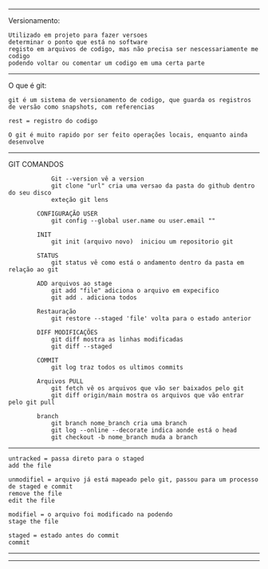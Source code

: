 
_______________________________________________________________________________

Versionamento:

	Utilizado em projeto para fazer versoes
	determinar o ponto que está no software 
	registo em arquivos de codigo, mas não precisa ser nescessariamente me codigo
	podendo voltar ou comentar um codigo em uma certa parte 
--------------------------------------------------------------
O que é git:

	git é um sistema de versionamento de codigo, que guarda os registros de versão como snapshots, com referencias

	rest = registro do codigo 

	O git é muito rapido por ser feito operações locais, enquanto ainda desenvolve

--------------------------------------------------------------
GIT COMANDOS

				Git --version vê a version
				git clone "url" cria uma versao da pasta do github dentro do seu disco 
				exteção git lens
				
			CONFIGURAÇÃO USER
				git config --global user.name ou user.email ""

			INIT 
				git init (arquivo novo)  iniciou um repositorio git

			STATUS
				git status vê como está o andamento dentro da pasta em relação ao git

			ADD arquivos ao stage
				git add "file" adiciona o arquivo em expecifico 
				git add . adiciona todos
			
			Restauração
				git restore --staged 'file' volta para o estado anterior
			
			DIFF MODIFICAÇÕES
				git diff mostra as linhas modificadas 
				git diff --staged 
			
			COMMIT
				git log traz todos os ultimos commits
			
			Arquivos PULL	
				git fetch vê os arquivos que vão ser baixados pelo git
				git diff origin/main mostra os arquivos que vão entrar pelo git pull
			
			branch
				git branch nome_branch cria uma branch
				git log --online --decorate indica aonde está o head
				git checkout -b nome_branch muda a branch
				
								
				
--------------------------------------------------------------

	untracked = passa direto para o staged
	add the file

	unmodifiel = arquivo já está mapeado pelo git, passou para um processo de staged e commit
	remove the file
	edit the file

	modifiel = o arquivo foi modificado na podendo
	stage the file

	staged = estado antes do commit
	commit 
 
-------------------------------------------------------------



-------------------------------------------------------------
